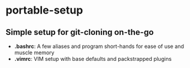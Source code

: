 # portable-setup
## Simple setup for git-cloning on-the-go

- **.bashrc**: A few aliases and program short-hands for ease of use and muscle memory
- **.vimrc**: VIM setup with base defaults and packstrapped plugins
